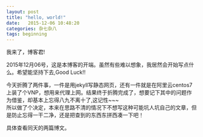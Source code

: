 ```yaml
---
layout: post
title: "hello, world!"
date:   2015-12-06 10:48:20
categories: 杂七杂八
tags: beginning
---
```

我来了，博客君!

2015年12月06号，这是本博客的开端。虽然有些难以想象，我居然会开始写点什么。希望能坚持下去,Good Luck!!

今天折腾了两件事，一件是用jekyll写静态网页，还有一件就是在阿里云centos7上装了个VNP，想用来代理上网。结果终于折腾完成了，想要记下其中的问题作为借鉴，却基本上忘得八九不离十了,这记性~~~<br> 
所以做了个决定，本来在思路不清的情况下不想写这种可能坑人坑自己的文章，但是防止忘得一干二净，还是把查到的东西东拼西凑一下吧！

具体查看同天的两篇博文。
